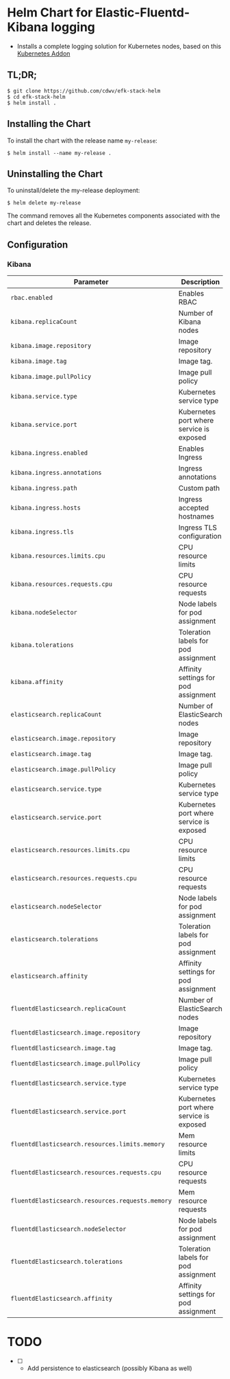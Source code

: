 # Helm Chart for Elastic-Fluentd-Kibana logging

* Installs a complete logging solution for Kubernetes nodes, based on this [Kubernetes Addon](https://github.com/kubernetes/kubernetes/tree/master/cluster/addons/fluentd-elasticsearch)

## TL;DR;

```console
$ git clone https://github.com/cdwv/efk-stack-helm
$ cd efk-stack-helm
$ helm install .
```

## Installing the Chart

To install the chart with the release name `my-release`:

```console
$ helm install --name my-release .
```

## Uninstalling the Chart

To uninstall/delete the my-release deployment:

```console
$ helm delete my-release
```

The command removes all the Kubernetes components associated with the chart and deletes the release.


## Configuration

### Kibana

| Parameter                  | Description                         | Default                                                 |
|----------------------------|-------------------------------------|---------------------------------------------------------|
| `rbac.enabled` | Enables RBAC | `false` |
| `kibana.replicaCount`                 | Number of Kibana nodes | `1` |
| `kibana.image.repository`         | Image repository | `docker.elastic.co/kibana/kibana` |
| `kibana.image.tag`                | Image tag. | `6.2.4`|
| `kibana.image.pullPolicy`         | Image pull policy | `IfNotPresent` |
| `kibana.service.type`             | Kubernetes service type | `ClusterIP` |
| `kibana.service.port`             | Kubernetes port where service is exposed| `5601` |
| `kibana.ingress.enabled`          | Enables Ingress | `false` |
| `kibana.ingress.annotations`      | Ingress annotations | `{}` |
| `kibana.ingress.path`           | Custom path                       | `/`
| `kibana.ingress.hosts`            | Ingress accepted hostnames | `[kibana.dev]` |
| `kibana.ingress.tls`              | Ingress TLS configuration | `[]` |
| `kibana.resources.limits.cpu`                | CPU resource limits | `1000m` |
| `kibana.resources.requests.cpu`                | CPU resource requests | `100m` |
| `kibana.nodeSelector`             | Node labels for pod assignment | `{}` |
| `kibana.tolerations`              | Toleration labels for pod assignment | `[]` |
| `kibana.affinity`                 | Affinity settings for pod assignment | `{}` |
| `elasticsearch.replicaCount`                 | Number of ElasticSearch nodes | `1` |
| `elasticsearch.image.repository`         | Image repository | `docker.elastic.co/elasticsearch/elasticsearch` |
| `elasticsearch.image.tag`                | Image tag. | `6.2.4`|
| `elasticsearch.image.pullPolicy`         | Image pull policy | `IfNotPresent` |
| `elasticsearch.service.type`             | Kubernetes service type | `ClusterIP` |
| `elasticsearch.service.port`             | Kubernetes port where service is exposed| `9200` |
| `elasticsearch.resources.limits.cpu`                | CPU resource limits | `1000m` |
| `elasticsearch.resources.requests.cpu`                | CPU resource requests | `100m` |
| `elasticsearch.nodeSelector`             | Node labels for pod assignment | `{}` |
| `elasticsearch.tolerations`              | Toleration labels for pod assignment | `[]` |
| `elasticsearch.affinity`                 | Affinity settings for pod assignment | `{}` |
| `fluentdElasticsearch.replicaCount`                 | Number of ElasticSearch nodes | `1` |
| `fluentdElasticsearch.image.repository`         | Image repository | `k8s.gcr.io/fluentd-elasticsearch` |
| `fluentdElasticsearch.image.tag`                | Image tag. | `v2.0.4`|
| `fluentdElasticsearch.image.pullPolicy`         | Image pull policy | `IfNotPresent` |
| `fluentdElasticsearch.service.type`             | Kubernetes service type | `ClusterIP` |
| `fluentdElasticsearch.service.port`             | Kubernetes port where service is exposed| `9200` |
| `fluentdElasticsearch.resources.limits.memory`                | Mem resource limits | `500Mi` |
| `fluentdElasticsearch.resources.requests.cpu`                | CPU resource requests | `100m` |
| `fluentdElasticsearch.resources.requests.memory`                | Mem resource requests | `200Mi` |
| `fluentdElasticsearch.nodeSelector`             | Node labels for pod assignment | `{}` |
| `fluentdElasticsearch.tolerations`              | Toleration labels for pod assignment | `[]` |
| `fluentdElasticsearch.affinity`                 | Affinity settings for pod assignment | `{}` |


# TODO

* [ ] - Add persistence to elasticsearch (possibly Kibana as well)
